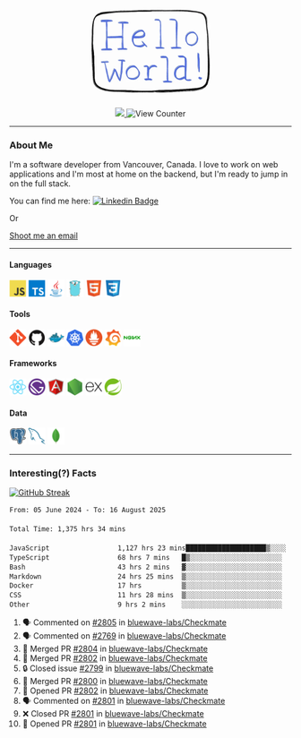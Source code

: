 <div align="center">
    <img src="./img/hello_world.webp" height="200px" width="">
    <div>
        <a href="https://www.linkedin.com/in/ajhollid">
            <img src="https://img.shields.io/badge/LinkedIn-blue"/>
        </a>
        <img src="https://komarev.com/ghpvc/?username=ajhollid&color=yellow" alt="View Counter">
    </div>
</div>

---

### About Me

I'm a software developer from Vancouver, Canada. I love to work on web applications and I'm most at home on the backend, but I'm ready to jump in on the full stack.

You can find me here: [![Linkedin Badge](https://img.shields.io/badge/-ajhollid-blue?style=flat&logo=Linkedin&logoColor=white)](https://www.linkedin.com/in/ajhollid)

Or

[Shoot me an email](mailto:ajhollid@gmail.com)

---

#### Languages

<div>
    <img src="./img/devicons/javascript-original.svg" width=30 height=30 alt="JavaScript">
    <img src="/img/devicons/typescript-original.svg" width=30 height=30 alt="TypeScript">
    <img src="./img/devicons/java-original.svg" width=30 height=30 alt="Java">
    <img src="./img/devicons/go-original.svg" width=30 height=30 alt="Golang">
    <img src="./img/devicons/html5-original.svg" width=30 height=30 alt="HTML 5">
    <img src="./img/devicons/css3-original.svg" width=30 height=30 alt="CSS 3">
</div>

#### Tools

<div>
    <img src="./img/devicons/git-original.svg" width=30 height=30 alt="Git">
    <img src="./img/devicons/github-original.svg" width=30 height=30 alt="Github">
    <img src="./img/devicons/docker-original.svg" width=30 
    height=30 alt="Docker">
    <img src="./img/devicons/kubernetes-original.svg" width=30 height=30 alt="K8">
    <img src="./img/devicons/prometheus-original.svg" width=30 height=30 alt="Prometheus">
    <img src="./img/devicons/grafana-original.svg" width=30 height=30 alt="Grafana">
    <img src="./img/devicons/nginx-original.svg" width=30 height=30 alt="Nginx">
</div>

#### Frameworks

<div>
    <img src="./img/devicons/react-original.svg" width=30 height=30 alt="React">
    <img src="./img/devicons/gatsby-original.svg" width=30 height=30 alt="Gatsby">
    <img src="./img/devicons/angularjs-original.svg" width=30 height=30 alt="AngularJS">
    <img src="./img/devicons/nodejs-original.svg" width=30 height=30 alt="NodeJS">
    <img src="./img/devicons/express-original.svg" width=30 height=30 alt="Express">
    <img src="./img/devicons/spring-original.svg" width=30 height=30 alt="Spring">
</div>

#### Data

<div>
    <img src="./img/devicons/postgresql-original.svg" width=30 height=30 alt="Postgresql">
    <img src="./img/devicons/mysql-original.svg" width=30 height=30 alt="Mysql">
    <img src="./img/devicons/mongodb-original.svg" width=30 height=30 alt="MongoDB">
</div>

---

### Interesting(?) Facts

[![GitHub Streak](http://github-readme-streak-stats.herokuapp.com?user=ajhollid)](https://git.io/streak-stats)

 <!--START_SECTION:waka-->

```txt
From: 05 June 2024 - To: 16 August 2025

Total Time: 1,375 hrs 34 mins

JavaScript                 1,127 hrs 23 mins████████████████████▒░░░░   81.42 %
TypeScript                 68 hrs 7 mins   █▒░░░░░░░░░░░░░░░░░░░░░░░   04.92 %
Bash                       43 hrs 2 mins   ▓░░░░░░░░░░░░░░░░░░░░░░░░   03.11 %
Markdown                   24 hrs 25 mins  ▒░░░░░░░░░░░░░░░░░░░░░░░░   01.76 %
Docker                     17 hrs          ▒░░░░░░░░░░░░░░░░░░░░░░░░   01.23 %
CSS                        11 hrs 28 mins  ▒░░░░░░░░░░░░░░░░░░░░░░░░   00.83 %
Other                      9 hrs 2 mins    ░░░░░░░░░░░░░░░░░░░░░░░░░   00.65 %
```

<!--END_SECTION:waka-->


<!--START_SECTION:activity-->
1. 🗣 Commented on [#2805](https://github.com/bluewave-labs/Checkmate/issues/2805#issuecomment-3194931029) in [bluewave-labs/Checkmate](https://github.com/bluewave-labs/Checkmate)
2. 🗣 Commented on [#2769](https://github.com/bluewave-labs/Checkmate/issues/2769#issuecomment-3194689510) in [bluewave-labs/Checkmate](https://github.com/bluewave-labs/Checkmate)
3. 🎉 Merged PR [#2804](https://github.com/bluewave-labs/Checkmate/pull/2804) in [bluewave-labs/Checkmate](https://github.com/bluewave-labs/Checkmate)
4. 🎉 Merged PR [#2802](https://github.com/bluewave-labs/Checkmate/pull/2802) in [bluewave-labs/Checkmate](https://github.com/bluewave-labs/Checkmate)
5. 🔒 Closed issue [#2799](https://github.com/bluewave-labs/Checkmate/issues/2799) in [bluewave-labs/Checkmate](https://github.com/bluewave-labs/Checkmate)
6. 🎉 Merged PR [#2800](https://github.com/bluewave-labs/Checkmate/pull/2800) in [bluewave-labs/Checkmate](https://github.com/bluewave-labs/Checkmate)
7. 💪 Opened PR [#2802](https://github.com/bluewave-labs/Checkmate/pull/2802) in [bluewave-labs/Checkmate](https://github.com/bluewave-labs/Checkmate)
8. 🗣 Commented on [#2801](https://github.com/bluewave-labs/Checkmate/pull/2801#issuecomment-3192963842) in [bluewave-labs/Checkmate](https://github.com/bluewave-labs/Checkmate)
9. ❌ Closed PR [#2801](https://github.com/bluewave-labs/Checkmate/pull/2801) in [bluewave-labs/Checkmate](https://github.com/bluewave-labs/Checkmate)
10. 💪 Opened PR [#2801](https://github.com/bluewave-labs/Checkmate/pull/2801) in [bluewave-labs/Checkmate](https://github.com/bluewave-labs/Checkmate)
<!--END_SECTION:activity-->
